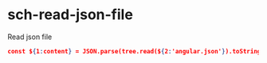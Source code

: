 # sch-read-json-file

Read json file

```json
const ${1:content} = JSON.parse(tree.read(${2:'angular.json'}).toString('${3:UTF-8}'));
```
